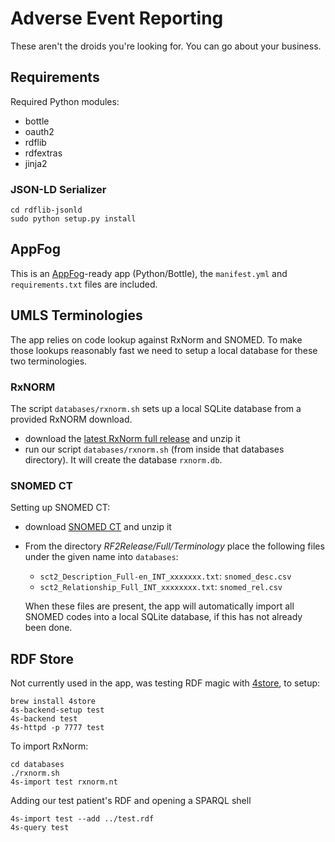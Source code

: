 Adverse Event Reporting
=======================

These aren't the droids you're looking for. You can go about your business.

Requirements
------------

Required Python modules:

* bottle
* oauth2
* rdflib
* rdfextras
* jinja2

### JSON-LD Serializer

    cd rdflib-jsonld
    sudo python setup.py install


AppFog
------

This is an [AppFog]-ready app (Python/Bottle), the `manifest.yml` and `requirements.txt` files are included.

[appfog]: https://www.appfog.com/


UMLS Terminologies
------------------

The app relies on code lookup against RxNorm and SNOMED. To make those lookups reasonably fast we need to setup a local database for these two terminologies.

### RxNORM ###

The script `databases/rxnorm.sh` sets up a local SQLite database from a provided RxNORM download.

- download the [latest RxNorm full release](http://www.nlm.nih.gov/research/umls/rxnorm/docs/rxnormfiles.html) and unzip it
- run our script `databases/rxnorm.sh` (from inside that databases directory). It will create the database `rxnorm.db`.



### SNOMED CT ###

Setting up SNOMED CT:

- download [SNOMED CT](http://www.nlm.nih.gov/research/umls/licensedcontent/snomedctfiles.html) and unzip it
- From the directory _RF2Release/Full/Terminology_ place the following files under the given name into `databases`:

  - `sct2_Description_Full-en_INT_xxxxxxx.txt`: `snomed_desc.csv`
  - `sct2_Relationship_Full_INT_xxxxxxxx.txt`: `snomed_rel.csv`
  
  When these files are present, the app will automatically import all SNOMED codes into a local SQLite database, if this has not already been done.


RDF Store
---------

Not currently used in the app, was testing RDF magic with [4store](http://4store.org/), to setup:

    brew install 4store
    4s-backend-setup test
    4s-backend test
    4s-httpd -p 7777 test
    
To import RxNorm:

    cd databases
    ./rxnorm.sh
    4s-import test rxnorm.nt

Adding our test patient's RDF and opening a SPARQL shell

    4s-import test --add ../test.rdf
    4s-query test
